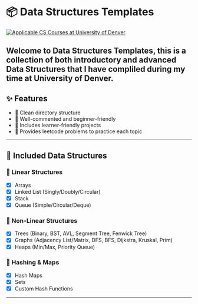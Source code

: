 # 📦 Data Structures Templates

[![Applicable CS Courses at University of Denver](https://img.shields.io/badge/DU%20CS%20Courses-Click%20Here-blue?style=flat-square)](https://bulletin.du.edu/undergraduate/coursedescriptions/comp/)

Welcome to **Data Structures Templates**, this is a collection of both introductory and advanced Data Structures that I have compliled during my time at University of Denver.
---


## ✨ Features

- 📁 Clean directory structure
- 💬 Well-commented and beginner-friendly
- 🧪 Includes learner-friendly projects
- 🚀 Provides leetcode problems to practice each topic

---

## 🧱 Included Data Structures

### 🔹 Linear Structures
- [x] Arrays
- [x] Linked List (Singly/Doubly/Circular)
- [x] Stack
- [x] Queue (Simple/Circular/Deque)

### 🔹 Non-Linear Structures
- [x] Trees (Binary, BST, AVL, Segment Tree, Fenwick Tree)
- [x] Graphs (Adjacency List/Matrix, DFS, BFS, Dijkstra, Kruskal, Prim)
- [x] Heaps (Min/Max, Priority Queue)

### 🔹 Hashing & Maps
- [x] Hash Maps
- [x] Sets
- [x] Custom Hash Functions
---



